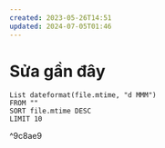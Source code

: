 ```yaml
---
created: 2023-05-26T14:51
updated: 2024-07-05T01:46
---
```

# Sửa gần đây
```dataview
List dateformat(file.mtime, "d MMM") 
FROM ""
SORT file.mtime DESC
LIMIT 10
```

^9c8ae9
